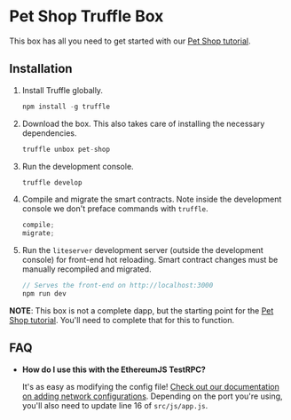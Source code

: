# Pet Shop Truffle Box

This box has all you need to get started with our [Pet Shop tutorial](http://truffleframework.com/tutorial).

## Installation

1. Install Truffle globally.

    ```javascript
    npm install -g truffle
    ```

2. Download the box. This also takes care of installing the necessary dependencies.

    ```javascript
    truffle unbox pet-shop
    ```

3. Run the development console.

    ```javascript
    truffle develop
    ```

4. Compile and migrate the smart contracts. Note inside the development console we don't preface commands with `truffle`.

    ```javascript
    compile;
    migrate;
    ```

5. Run the `liteserver` development server (outside the development console) for front-end hot reloading. Smart contract changes must be manually recompiled and migrated.
    ```javascript
    // Serves the front-end on http://localhost:3000
    npm run dev
    ```

**NOTE**: This box is not a complete dapp, but the starting point for the [Pet Shop tutorial](http://truffleframework.com/tutorial). You'll need to complete that for this to function.

## FAQ

-   **How do I use this with the EthereumJS TestRPC?**

    It's as easy as modifying the config file! [Check out our documentation on adding network configurations](http://truffleframework.com/docs/advanced/configuration#networks). Depending on the port you're using, you'll also need to update line 16 of `src/js/app.js`.
